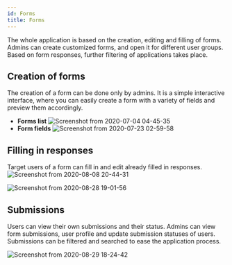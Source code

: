 ```yaml
---
id: Forms
title: Forms
---
```


The whole application is based on the creation, editing and filling of forms. Admins can create customized forms, and open it for different user groups. Based on form responses, further filtering of applications takes place.

## Creation of forms
The creation of a form can be done only by admins. It is a simple interactive interface, where you can easily create a form with a variety of fields and preview them accordingly.
- **Forms list**
![Screenshot from 2020-07-04 04-45-35](https://user-images.githubusercontent.com/43119923/86500929-58363f80-bdb2-11ea-959f-99d51ddba3ca.png)
- **Form fields**
![Screenshot from 2020-07-23 02-59-58](https://user-images.githubusercontent.com/43119923/88230839-c1fa8880-cc90-11ea-8568-6a8defae916b.png)

## Filling in responses
Target users of a form can fill in and edit already filled in responses.
![Screenshot from 2020-08-08 20-44-31](https://user-images.githubusercontent.com/43119923/89713859-28351a00-d9b8-11ea-94ad-b0857a30ce1b.png)

![Screenshot from 2020-08-28 19-01-56](https://user-images.githubusercontent.com/43119923/91566282-0bf61e80-e961-11ea-889b-79a945df7298.png)

## Submissions
Users can view their own submissions and their status. Admins can view form submissions, user profile and update submission statuses of users. Submissions can be filtered and searched to ease the application process.

![Screenshot from 2020-08-29 18-24-42](https://user-images.githubusercontent.com/43119923/91637353-753f6580-ea25-11ea-975d-fe67b9ae64a2.png)
